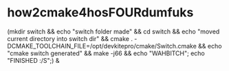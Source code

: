 # how2cmake4hosFOURdumfuks
(mkdir switch &amp;&amp; echo "switch folder made" &amp;&amp; cd switch &amp;&amp; echo "moved current directory into switch dir" &amp;&amp; cmake . -DCMAKE_TOOLCHAIN_FILE=/opt/devkitepro/cmake/Switch.cmake &amp;&amp; echo "cmake switch generated" &amp;&amp; make -j66 &amp;&amp; echo "WAHBITCH"; echo "FINISHED :/S";) &amp;

